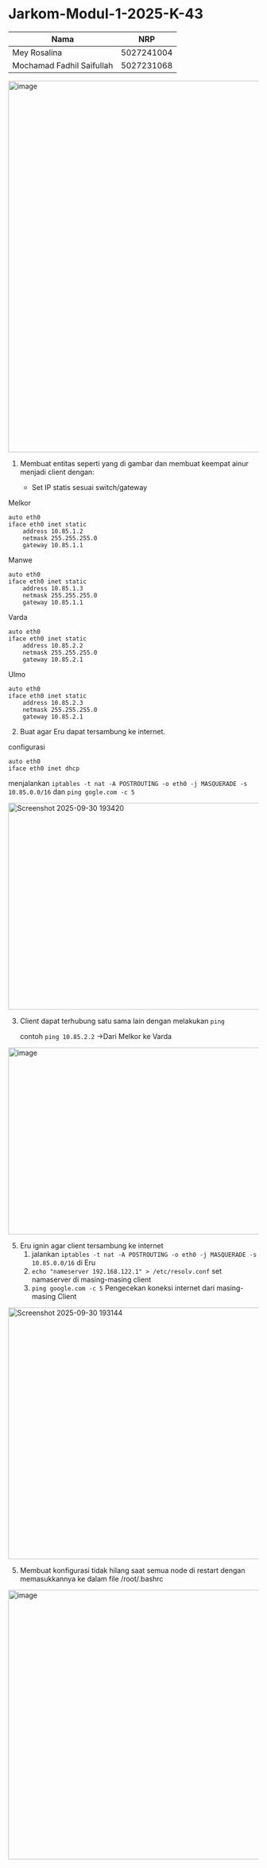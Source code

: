 # Jarkom-Modul-1-2025-K-43

| Nama | NRP |
|------------|--------------|
| Mey Rosalina     | 5027241004    |
| Mochamad Fadhil Saifullah   | 5027231068       |


<img width="1206" height="747" alt="image" src="https://github.com/user-attachments/assets/dd2e27b7-f3af-4233-aa4f-e15dc6336b39" />

1. Membuat entitas seperti yang di gambar dan membuat keempat ainur menjadi client dengan:

   - Set IP statis sesuai switch/gateway
  
Melkor
```
auto eth0
iface eth0 inet static
    address 10.85.1.2
    netmask 255.255.255.0
    gateway 10.85.1.1
```
Manwe
```
auto eth0
iface eth0 inet static
    address 10.85.1.3
    netmask 255.255.255.0
    gateway 10.85.1.1
```

Varda
```
auto eth0
iface eth0 inet static
    address 10.85.2.2
    netmask 255.255.255.0
    gateway 10.85.2.1
```

Ulmo
```
auto eth0
iface eth0 inet static
    address 10.85.2.3
    netmask 255.255.255.0
    gateway 10.85.2.1
```

2. Buat agar Eru dapat tersambung ke internet.
   
configurasi
```
auto eth0
iface eth0 inet dhcp
```

menjalankan ```iptables -t nat -A POSTROUTING -o eth0 -j MASQUERADE -s 10.85.0.0/16```
dan ```ping gogle.com -c 5```

<img width="650" height="416" alt="Screenshot 2025-09-30 193420" src="https://github.com/user-attachments/assets/4fc518df-84d0-448e-8d13-fd302e9243a5" />

3. Client dapat terhubung satu sama lain dengan melakukan ```ping```
   
   contoh ```ping 10.85.2.2```  ->Dari Melkor ke Varda
   
<img width="672" height="376" alt="image" src="https://github.com/user-attachments/assets/ab881c6f-7c48-4dbc-a983-f77ac3937ee1" />

5. Eru ignin agar client tersambung ke internet
   1. jalankan ```iptables -t nat -A POSTROUTING -o eth0 -j MASQUERADE -s 10.85.0.0/16``` di Eru
   2. ```echo "nameserver 192.168.122.1" > /etc/resolv.conf``` set namaserver di masing-masing client
   3. ```ping google.com -c 5``` Pengecekan koneksi internet dari masing-masing Client
  
<img width="648" height="506" alt="Screenshot 2025-09-30 193144" src="https://github.com/user-attachments/assets/411f5892-56eb-436e-a7f8-2853e599d3f1" />

5. Membuat konfigurasi tidak hilang saat semua node di restart dengan memasukkannya ke dalam file /root/.bashrc
<img width="894" height="542" alt="image" src="https://github.com/user-attachments/assets/219bd228-e225-42eb-8439-0da4081a7422" />







